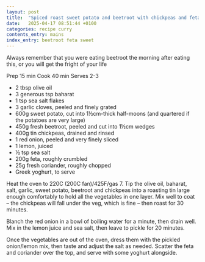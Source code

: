 ```yaml
---
layout: post
title:  "Spiced roast sweet potato and beetroot with chickpeas and feta"
date:   2025-04-17 08:51:44 +0100
categories: recipe curry
contents_entry: mains
index_entry: beetroot feta sweet
---
```


Always remember that you were eating beetroot the morning after eating this, or
you will get the fright of your life

Prep 15 min
Cook 40 min
Serves 2-3

- 2 tbsp olive oil
- 3 generous tsp baharat
- 1 tsp sea salt flakes
- 3 garlic cloves, peeled and finely grated
- 600g sweet potato, cut into 1½cm-thick half-moons (and quartered if the potatoes are very large)
- 450g fresh beetroot, peeled and cut into 1½cm wedges
- 400g tin chickpeas, drained and rinsed
- 1 red onion, peeled and very finely sliced
- 1 lemon, juiced
- ½ tsp sea salt
- 200g feta, roughly crumbled
- 25g fresh coriander, roughly chopped
- Greek yoghurt, to serve

Heat the oven to 220C (200C fan)/425F/gas 7. Tip the olive oil, baharat, salt, garlic, sweet potato, beetroot and chickpeas into a roasting tin large enough comfortably to hold all the vegetables in one layer. Mix well to coat – the chickpeas will fall under the veg, which is fine – then roast for 30 minutes.

Blanch the red onion in a bowl of boiling water for a minute, then drain well. Mix in the lemon juice and sea salt, then leave to pickle for 20 minutes.

Once the vegetables are out of the oven, dress them with the pickled onion/lemon mix, then taste and adjust the salt as needed. Scatter the feta and coriander over the top, and serve with some yoghurt alongside.